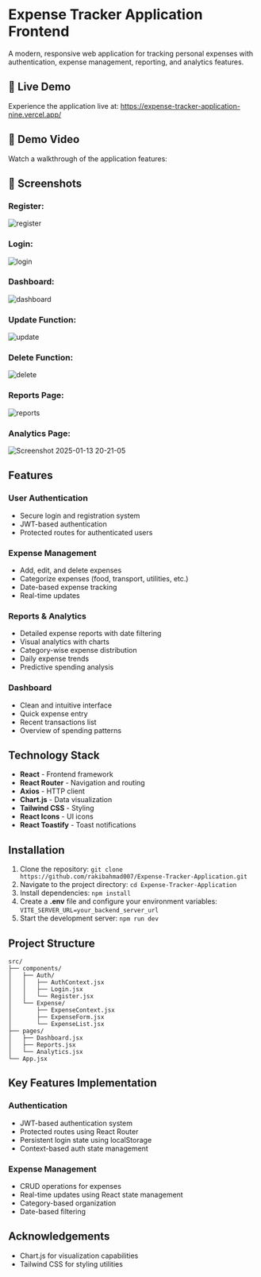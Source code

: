 # Expense Tracker Application Frontend
A modern, responsive web application for tracking personal expenses with authentication, expense management, reporting, and analytics features.

## 🔗 Live Demo
Experience the application live at: https://expense-tracker-application-nine.vercel.app/

## 🎥 Demo Video
Watch a walkthrough of the application features:

## 📸 Screenshots
### Register:
![register](https://github.com/user-attachments/assets/b17c34e2-742c-48be-85ee-8156a47cd553)

### Login:
![login](https://github.com/user-attachments/assets/85efe8ee-5a7b-4e80-a77d-89c2988921cc)

### Dashboard:
![dashboard](https://github.com/user-attachments/assets/85c1871e-bb16-45e2-8339-1ae4d4e06490)

### Update Function:
![update](https://github.com/user-attachments/assets/555c39c6-8c8e-457a-99bb-442a7c6c35ea)

### Delete Function:
![delete](https://github.com/user-attachments/assets/96251d2a-bf12-47a5-864e-201b1ff104fd)

### Reports Page:
![reports](https://github.com/user-attachments/assets/c0ce66c8-fac0-4ee1-8ac4-72a9865dad09)

### Analytics Page:
![Screenshot 2025-01-13 20-21-05](https://github.com/user-attachments/assets/aee43c9c-4c18-4926-93f0-25e93ebc4b93)



## Features
### User Authentication

- Secure login and registration system
- JWT-based authentication
- Protected routes for authenticated users


### Expense Management

- Add, edit, and delete expenses
- Categorize expenses (food, transport, utilities, etc.)
- Date-based expense tracking
- Real-time updates


### Reports & Analytics

- Detailed expense reports with date filtering
- Visual analytics with charts
- Category-wise expense distribution
- Daily expense trends
- Predictive spending analysis


### Dashboard

- Clean and intuitive interface
- Quick expense entry
- Recent transactions list
- Overview of spending patterns

## Technology Stack

- **React** - Frontend framework
- **React Router** - Navigation and routing
- **Axios** - HTTP client
- **Chart.js** - Data visualization
- **Tailwind CSS** - Styling
- **React Icons** - UI icons
- **React Toastify** - Toast notifications

## Installation

1. Clone the repository:
   ``` git clone https://github.com/rakibahmad007/Expense-Tracker-Application.git ```
2. Navigate to the project directory:
   ``` cd Expense-Tracker-Application ```
3. Install dependencies:
   ``` npm install ```
4. Create a **.env** file and configure your environment variables:
   ``` VITE_SERVER_URL=your_backend_server_url ```
5. Start the development server:
   ``` npm run dev ```

## Project Structure
```
src/
├── components/
│   ├── Auth/
│   │   ├── AuthContext.jsx
│   │   ├── Login.jsx
│   │   └── Register.jsx
│   └── Expense/
│       ├── ExpenseContext.jsx
│       ├── ExpenseForm.jsx
│       └── ExpenseList.jsx
├── pages/
│   ├── Dashboard.jsx
│   ├── Reports.jsx
│   └── Analytics.jsx
└── App.jsx
```

## Key Features Implementation

### Authentication
- JWT-based authentication system
- Protected routes using React Router
- Persistent login state using localStorage
- Context-based auth state management

### Expense Management
- CRUD operations for expenses
- Real-time updates using React state management
- Category-based organization
- Date-based filtering

## Acknowledgements
- Chart.js for visualization capabilities
- Tailwind CSS for styling utilities





 
